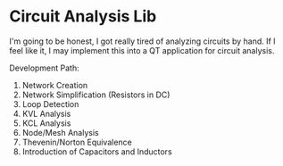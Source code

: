 # Circuit Analysis Lib
I'm going to be honest, I got really tired of analyzing circuits by hand. If I feel like it, I may implement this into a QT application for circuit analysis.

Development Path:
1. Network Creation
2. Network Simplification (Resistors in DC)
3. Loop Detection
4. KVL Analysis
5. KCL Analysis
6. Node/Mesh Analysis
7. Thevenin/Norton Equivalence
8. Introduction of Capacitors and Inductors